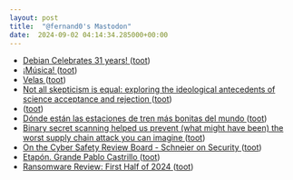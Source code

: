 ```yaml
---
layout: post
title:  "@fernand0's Mastodon"
date:  2024-09-02 04:14:34.285000+00:00
---
```

*  [Debian Celebrates 31 years! ](https://bits.debian.org/2024/08/debian-turns-31.htm) ([toot](https://mastodon.social/@fernand0/113066015082579218))
*  [¡Música! ](https://avecesunafoto.wordpress.com/2024/09/01/musica) ([toot](https://mastodon.social/@fernand0/113065421703321589))
*  [Velas ](https://www.flickr.com/photos/fernand0/53933193455) ([toot](https://mastodon.social/@fernand0/113065389807756404))
*  [Not all skepticism is equal: exploring the ideological antecedents of science acceptance and rejection   ](https://journals.sagepub.com/doi/10.1177/0146167217741314) ([toot](https://mastodon.social/@fernand0/113065288137603558))
*  [ ](https://masto.es/@macosas) ([toot](https://mastodon.social/@fernand0/113064245828893610))
*  [Dónde están las estaciones de tren más bonitas del mundo ](https://www.hosteltur.com/164995_donde-estan-las-estaciones-de-tren-mas-bonitas-del-mundo.htm) ([toot](https://mastodon.social/@fernand0/113063486654331716))
*  [Binary secret scanning helped us prevent (what might have been) the worst supply chain attack you can imagine ](https://jfrog.com/blog/leaked-pypi-secret-token-revealed-in-binary-preventing-suppy-chain-attack) ([toot](https://mastodon.social/@fernand0/113063146597575932))
*  [On the Cyber Safety Review Board - Schneier on Security ](https://www.schneier.com/blog/archives/2024/08/a-better-investigatory-board-for-cyber-incidents.htm) ([toot](https://mastodon.social/@fernand0/113063052437439430))
*  [Etapón. Grande Pablo Castrillo ](https://mastodon.social/@fernand0/113063028016859270) ([toot](https://mastodon.social/@fernand0/113063028016859270))
*  [Ransomware Review: First Half of 2024 ](https://unit42.paloaltonetworks.com/unit-42-ransomware-leak-site-data-analysis) ([toot](https://mastodon.social/@fernand0/113062715998406535))
